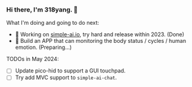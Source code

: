 ### Hi there, I'm 318yang. 👋

What I'm doing and going to do next:  
- 🔭 Working on [simple-ai.io](https://simple-ai.io), try hard and release within 2023. (Done)
- 📱 Build an APP that can monitoring the body status / cycles / human emotion. (Preparing...)

TODOs in May 2024:
- [ ] Update pico-hid to support a GUI touchpad.  
- [ ] Try add MVC support to `simple-ai-chat`.  